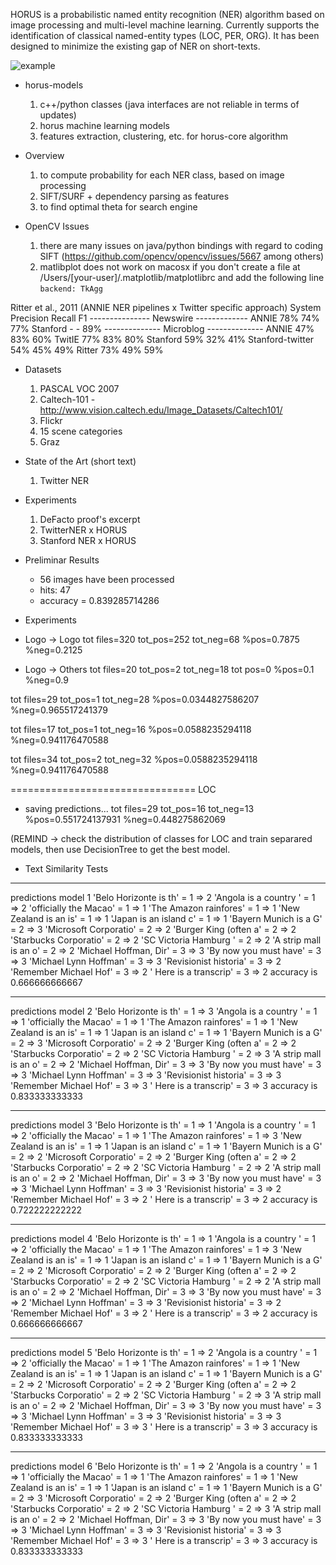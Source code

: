 HORUS is a probabilistic named entity recognition (NER) algorithm based on image processing and multi-level machine learning. Currently supports the identification of classical named-entity types (LOC, PER, ORG). It has been designed to minimize the existing gap of NER on short-texts.  

![example](http://dne5.com/whitney_example_peq.png)

* horus-models
  1. c++/python classes (java interfaces are not reliable in terms of updates)
  2. horus machine learning models
  3. features extraction, clustering, etc. for horus-core algorithm

* Overview
  1. to compute probability for each NER class, based on image processing
  2. SIFT/SURF + dependency parsing as features
  3. to find optimal theta for search engine

* OpenCV Issues
  1. there are many issues on java/python bindings with regard to coding SIFT (https://github.com/opencv/opencv/issues/5667 among others) 
  2. matlibplot does not work on macosx if you don't create a file at /Users/[your-user]/.matplotlib/matplotlibrc and add the following line ```backend: TkAgg```

Ritter et al., 2011 (ANNIE NER pipelines x Twitter specific approach)
    System         Precision Recall  F1
    --------------- Newswire -------------
    ANNIE            78%      74%   77%
    Stanford          -        -    89%
    -------------- Microblog --------------
    ANNIE            47%      83%   60%
    TwitIE           77%      83%   80%
    Stanford         59%      32%   41%
    Stanford-twitter 54%      45%   49%
    Ritter           73%      49%   59%
    
* Datasets
  1. PASCAL VOC 2007
  2. Caltech-101 - http://www.vision.caltech.edu/Image_Datasets/Caltech101/
  3. Flickr
  4. 15 scene categories
  5. Graz


* State of the Art (short text)
  1. Twitter NER 

* Experiments
  1. DeFacto proof's excerpt
  2. TwitterNER x HORUS
  3. Stanford NER x HORUS

* Preliminar Results
  - 56 images have been processed
  - hits: 47
  - accuracy = 0.839285714286

* Experiments
- Logo -> Logo
tot files=320
tot_pos=252
tot_neg=68
%pos=0.7875
%neg=0.2125

- Logo -> Others
tot files=20
tot_pos=2
tot_neg=18
tot pos=0
%pos=0.1
%neg=0.9

tot files=29
tot_pos=1
tot_neg=28
%pos=0.0344827586207
%neg=0.965517241379

tot files=17
tot_pos=1
tot_neg=16
%pos=0.0588235294118
%neg=0.941176470588

tot files=34
tot_pos=2
tot_neg=32
%pos=0.0588235294118
%neg=0.941176470588

================================
LOC
- saving predictions...
tot files=29
tot_pos=16
tot_neg=13
%pos=0.551724137931
%neg=0.448275862069

(REMIND -> check the distribution of classes for LOC and train separared models, then use DecisionTree to get the best model. 

* Text Similarity Tests

*********************************
predictions model 1
'Belo Horizonte is th' = 1 => 2
'Angola is a country ' = 1 => 2
'officially the Macao' = 1 => 1
'The Amazon rainfores' = 1 => 1
'New Zealand is an is' = 1 => 1
'Japan is an island c' = 1 => 1
'Bayern Munich is a G' = 2 => 3
'Microsoft Corporatio' = 2 => 2
'Burger King (often a' = 2 => 2
'Starbucks Corporatio' = 2 => 2
'SC Victoria Hamburg ' = 2 => 2
'A strip mall is an o' = 2 => 2
'Michael Hoffman, Dir' = 3 => 3
'By now you must have' = 3 => 3
'Michael Lynn Hoffman' = 3 => 3
'Revisionist historia' = 3 => 2
'Remember Michael Hof' = 3 => 2
' Here is a transcrip' = 3 => 2
accuracy is 0.666666666667
*********************************
predictions model 2
'Belo Horizonte is th' = 1 => 3
'Angola is a country ' = 1 => 1
'officially the Macao' = 1 => 1
'The Amazon rainfores' = 1 => 1
'New Zealand is an is' = 1 => 1
'Japan is an island c' = 1 => 1
'Bayern Munich is a G' = 2 => 3
'Microsoft Corporatio' = 2 => 2
'Burger King (often a' = 2 => 2
'Starbucks Corporatio' = 2 => 2
'SC Victoria Hamburg ' = 2 => 3
'A strip mall is an o' = 2 => 2
'Michael Hoffman, Dir' = 3 => 3
'By now you must have' = 3 => 3
'Michael Lynn Hoffman' = 3 => 3
'Revisionist historia' = 3 => 3
'Remember Michael Hof' = 3 => 3
' Here is a transcrip' = 3 => 3
accuracy is 0.833333333333
*********************************
predictions model 3
'Belo Horizonte is th' = 1 => 1
'Angola is a country ' = 1 => 2
'officially the Macao' = 1 => 1
'The Amazon rainfores' = 1 => 3
'New Zealand is an is' = 1 => 1
'Japan is an island c' = 1 => 1
'Bayern Munich is a G' = 2 => 2
'Microsoft Corporatio' = 2 => 2
'Burger King (often a' = 2 => 2
'Starbucks Corporatio' = 2 => 2
'SC Victoria Hamburg ' = 2 => 2
'A strip mall is an o' = 2 => 2
'Michael Hoffman, Dir' = 3 => 3
'By now you must have' = 3 => 3
'Michael Lynn Hoffman' = 3 => 3
'Revisionist historia' = 3 => 2
'Remember Michael Hof' = 3 => 2
' Here is a transcrip' = 3 => 2
accuracy is 0.722222222222
*********************************
predictions model 4
'Belo Horizonte is th' = 1 => 1
'Angola is a country ' = 1 => 2
'officially the Macao' = 1 => 1
'The Amazon rainfores' = 1 => 3
'New Zealand is an is' = 1 => 1
'Japan is an island c' = 1 => 1
'Bayern Munich is a G' = 2 => 2
'Microsoft Corporatio' = 2 => 2
'Burger King (often a' = 2 => 2
'Starbucks Corporatio' = 2 => 2
'SC Victoria Hamburg ' = 2 => 2
'A strip mall is an o' = 2 => 2
'Michael Hoffman, Dir' = 3 => 3
'By now you must have' = 3 => 2
'Michael Lynn Hoffman' = 3 => 3
'Revisionist historia' = 3 => 2
'Remember Michael Hof' = 3 => 2
' Here is a transcrip' = 3 => 2
accuracy is 0.666666666667
*********************************
predictions model 5
'Belo Horizonte is th' = 1 => 2
'Angola is a country ' = 1 => 2
'officially the Macao' = 1 => 1
'The Amazon rainfores' = 1 => 1
'New Zealand is an is' = 1 => 1
'Japan is an island c' = 1 => 1
'Bayern Munich is a G' = 2 => 2
'Microsoft Corporatio' = 2 => 2
'Burger King (often a' = 2 => 2
'Starbucks Corporatio' = 2 => 2
'SC Victoria Hamburg ' = 2 => 3
'A strip mall is an o' = 2 => 2
'Michael Hoffman, Dir' = 3 => 3
'By now you must have' = 3 => 3
'Michael Lynn Hoffman' = 3 => 3
'Revisionist historia' = 3 => 3
'Remember Michael Hof' = 3 => 3
' Here is a transcrip' = 3 => 3
accuracy is 0.833333333333
*********************************
predictions model 6
'Belo Horizonte is th' = 1 => 2
'Angola is a country ' = 1 => 1
'officially the Macao' = 1 => 1
'The Amazon rainfores' = 1 => 1
'New Zealand is an is' = 1 => 1
'Japan is an island c' = 1 => 1
'Bayern Munich is a G' = 2 => 3
'Microsoft Corporatio' = 2 => 2
'Burger King (often a' = 2 => 2
'Starbucks Corporatio' = 2 => 2
'SC Victoria Hamburg ' = 2 => 3
'A strip mall is an o' = 2 => 2
'Michael Hoffman, Dir' = 3 => 3
'By now you must have' = 3 => 3
'Michael Lynn Hoffman' = 3 => 3
'Revisionist historia' = 3 => 3
'Remember Michael Hof' = 3 => 3
' Here is a transcrip' = 3 => 3
accuracy is 0.833333333333
